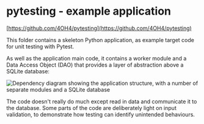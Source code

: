 # pytesting - example application

[https://github.com/4OH4/pytesting](https://github.com/4OH4/pytesting)

This folder contains a skeleton Python application, as example target code for unit testing with Pytest.

As well as the application main code, it contains a worker module and a Data Access Object (DAO) that provides a layer of abstraction above a SQLite database:

![Dependency diagram showing the application structure, with a number of separate modules and a SQLite database](https://github.com/4oh4/pytesting/resources/dependency-graph.png)

The code doesn't really do much except read in data and communicate it to the database. Some parts of the code are deliberately light on input validation, to demonstrate how testing can identify unintended behaviours.